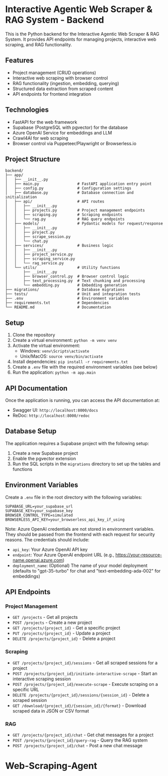 # Interactive Agentic Web Scraper & RAG System - Backend

This is the Python backend for the Interactive Agentic Web Scraper & RAG System. It provides API endpoints for managing projects, interactive web scraping, and RAG functionality.

## Features

- Project management (CRUD operations)
- Interactive web scraping with browser control
- RAG functionality (ingestion, embedding, querying)
- Structured data extraction from scraped content
- API endpoints for frontend integration

## Technologies

- FastAPI for the web framework
- Supabase (PostgreSQL with pgvector) for the database
- Azure OpenAI Service for embeddings and LLM
- Crawl4AI for web scraping
- Browser control via Puppeteer/Playwright or Browserless.io

## Project Structure

```
backend/
├── app/
│   ├── __init__.py
│   ├── main.py                 # FastAPI application entry point
│   ├── config.py               # Configuration settings
│   ├── database.py             # Database connection and initialization
│   ├── api/                    # API routes
│   │   ├── __init__.py
│   │   ├── projects.py         # Project management endpoints
│   │   ├── scraping.py         # Scraping endpoints
│   │   └── rag.py              # RAG query endpoints
│   ├── models/                 # Pydantic models for request/response
│   │   ├── __init__.py
│   │   ├── project.py
│   │   ├── scrape_session.py
│   │   └── chat.py
│   ├── services/               # Business logic
│   │   ├── __init__.py
│   │   ├── project_service.py
│   │   ├── scraping_service.py
│   │   └── rag_service.py
│   └── utils/                  # Utility functions
│       ├── __init__.py
│       ├── browser_control.py  # Browser control logic
│       ├── text_processing.py  # Text chunking and processing
│       └── embedding.py        # Embedding generation
├── migrations/                 # Database migrations
├── tests/                      # Unit and integration tests
├── .env                        # Environment variables
├── requirements.txt            # Dependencies
└── README.md                   # Documentation
```

## Setup

1. Clone the repository
2. Create a virtual environment: `python -m venv venv`
3. Activate the virtual environment:
   - Windows: `venv\Scripts\activate`
   - Unix/MacOS: `source venv/bin/activate`
4. Install dependencies: `pip install -r requirements.txt`
5. Create a `.env` file with the required environment variables (see below)
6. Run the application: `python -m app.main`

## API Documentation

Once the application is running, you can access the API documentation at:
- Swagger UI: `http://localhost:8000/docs`
- ReDoc: `http://localhost:8000/redoc`

## Database Setup

The application requires a Supabase project with the following setup:

1. Create a new Supabase project
2. Enable the pgvector extension
3. Run the SQL scripts in the `migrations` directory to set up the tables and functions

## Environment Variables

Create a `.env` file in the root directory with the following variables:

```
SUPABASE_URL=your_supabase_url
SUPABASE_KEY=your_supabase_key
BROWSER_CONTROL_TYPE=simulated
BROWSERLESS_API_KEY=your_browserless_api_key_if_using
```

Note: Azure OpenAI credentials are not stored in environment variables. They should be passed from the frontend with each request for security reasons. The credentials should include:
- `api_key`: Your Azure OpenAI API key
- `endpoint`: Your Azure OpenAI endpoint URL (e.g., https://your-resource-name.openai.azure.com)
- `deployment_name`: (Optional) The name of your model deployment (defaults to "gpt-35-turbo" for chat and "text-embedding-ada-002" for embeddings)

## API Endpoints

### Project Management

- `GET /projects` - Get all projects
- `POST /projects` - Create a new project
- `GET /projects/{project_id}` - Get a specific project
- `PUT /projects/{project_id}` - Update a project
- `DELETE /projects/{project_id}` - Delete a project

### Scraping

- `GET /projects/{project_id}/sessions` - Get all scraped sessions for a project
- `POST /projects/{project_id}/initiate-interactive-scrape` - Start an interactive scraping session
- `POST /projects/{project_id}/execute-scrape` - Execute scraping on a specific URL
- `DELETE /projects/{project_id}/sessions/{session_id}` - Delete a scraped session
- `GET /download/{project_id}/{session_id}/{format}` - Download scraped data in JSON or CSV format

### RAG

- `GET /projects/{project_id}/chat` - Get chat messages for a project
- `POST /projects/{project_id}/query-rag` - Query the RAG system
- `POST /projects/{project_id}/chat` - Post a new chat message
# Web-Scraping-Agent

